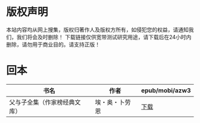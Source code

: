 # 版权声明

本站内容均从网上搜集，版权归著作人及版权方所有，如侵犯您的权益，请通知我们，我们将会及时删除！ 下载链接仅供宽带测试研究用途，请下载后在24小时内删除，请勿用于商业目的。请支持正版！

# 回本

| 书名 | 作者 | epub/mobi/azw3 |
| --- | --- | --- |
| 父与子全集（作家榜经典文库） | 埃・奥・卜劳恩 | [下载](https://url89.ctfile.com/f/31084289-1357031770-c31e11?p=8866) |
